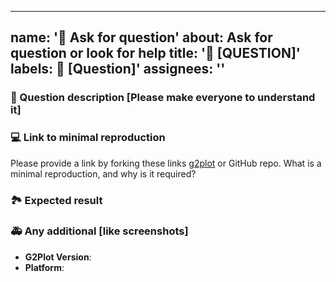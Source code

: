 

<!-- Describe your bugs below ^_^ -->

---
name: '🤔 Ask for question'
about: Ask for question or look for help
title: '🤔 [QUESTION]'
labels: 🤔 [Question]'
assignees: ''
---

### 🐛 Question description [Please make everyone to understand it]

### 💻 Link to minimal reproduction

Please provide a link by forking these links [g2plot](https://codesandbox.io/s/g2plot-reproduction-template-gyej1) or GitHub repo. What is a minimal reproduction, and why is it required?

### 🏞 Expected result

### 🚑 Any additional [like screenshots]

* **G2Plot Version**:
* **Platform**:
